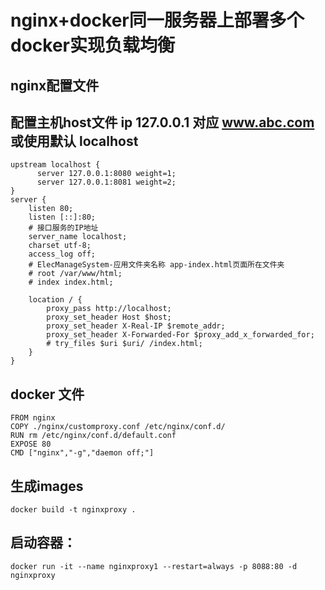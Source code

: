 # nginx+docker同一服务器上部署多个docker实现负载均衡

## nginx配置文件

## 配置主机host文件 ip 127.0.0.1 对应 www.abc.com 或使用默认 localhost 
 
```
upstream localhost {
      server 127.0.0.1:8080 weight=1;
      server 127.0.0.1:8081 weight=2;
}
server {
    listen 80;
    listen [::]:80;
    # 接口服务的IP地址
    server_name localhost;
    charset utf-8;
    access_log off;
    # ElecManageSystem-应用文件夹名称 app-index.html页面所在文件夹
    # root /var/www/html;
    # index index.html;

    location / {
        proxy_pass http://localhost;
        proxy_set_header Host $host; 
        proxy_set_header X-Real-IP $remote_addr; 
        proxy_set_header X-Forwarded-For $proxy_add_x_forwarded_for; 
        # try_files $uri $uri/ /index.html;
    }
}
```

## docker 文件

```
FROM nginx
COPY ./nginx/customproxy.conf /etc/nginx/conf.d/ 
RUN rm /etc/nginx/conf.d/default.conf
EXPOSE 80
CMD ["nginx","-g","daemon off;"] 
```

## 生成images
```
docker build -t nginxproxy .
```

## 启动容器：
``` 
docker run -it --name nginxproxy1 --restart=always -p 8088:80 -d nginxproxy
```
